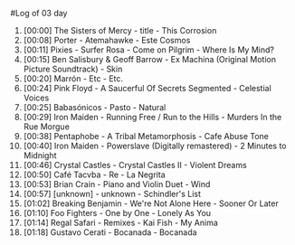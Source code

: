 #Log of 03 day

1. [00:00] The Sisters of Mercy - title - This Corrosion
1. [00:08] Porter - Atemahawke - Este Cosmos
1. [00:11] Pixies - Surfer Rosa - Come on Pilgrim - Where Is My Mind?
1. [00:15] Ben Salisbury & Geoff Barrow - Ex Machina (Original Motion Picture Soundtrack) - Skin
1. [00:20] Marrón - Etc - Etc.
1. [00:24] Pink Floyd - A Saucerful Of Secrets Segmented - Celestial Voices
1. [00:25] Babasónicos - Pasto - Natural
1. [00:29] Iron Maiden - Running Free / Run to the Hills - Murders In the Rue Morgue
1. [00:38] Pentaphobe - A Tribal Metamorphosis - Cafe Abuse Tone
1. [00:40] Iron Maiden - Powerslave (Digitally remastered) - 2 Minutes to Midnight
1. [00:46] Crystal Castles - Crystal Castles II - Violent Dreams
1. [00:50] Café Tacvba - Re - La Negrita
1. [00:53] Brian Crain - Piano and Violin Duet - Wind
1. [00:57] [unknown] - unknown - Schindler's List
1. [01:02] Breaking Benjamin - We're Not Alone Here - Sooner Or Later
1. [01:10] Foo Fighters - One by One - Lonely As You
1. [01:14] Regal Safari - Remixes - Kai Fish - My Anima
1. [01:18] Gustavo Cerati - Bocanada - Bocanada
